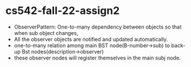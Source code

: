 # cs542-fall-22-assign2


* ObserverPattern: One-to-many dependency between objects so that when sub object changes,
* All the observer objects are notified and updated automatically.
* one-to-many relation among main BST node(B-number->sub) to back-up Bst nodes(description->observer)
* these observer nodes will register themselves in the main subj node.
